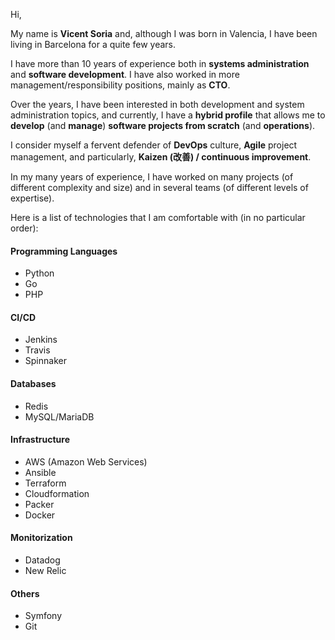 Hi,

My name is **Vicent Soria** and, although I was born in Valencia, I have been living in Barcelona for a quite few years.

I have more than 10 years of experience both in **systems administration** and **software development**. I have also worked in more management/responsibility positions, mainly as **CTO**.

Over the years, I have been interested in both development and system administration topics, and currently, I have a **hybrid profile** that allows me to **develop** (and **manage**) **software projects from scratch** (and **operations**).   

I consider myself a fervent defender of **DevOps** culture, **Agile** project management, and particularly, **Kaizen (改善) / continuous improvement**.

In my many years of experience, I have worked on many projects (of different complexity and size) and in several teams (of different levels of expertise).

Here is a list of technologies that I am comfortable with (in no particular order):

#### Programming Languages
- Python
- Go
- PHP

#### CI/CD
- Jenkins
- Travis
- Spinnaker

#### Databases
- Redis
- MySQL/MariaDB

#### Infrastructure
- AWS (Amazon Web Services)
- Ansible
- Terraform
- Cloudformation
- Packer
- Docker

#### Monitorization
- Datadog
- New Relic

#### Others
- Symfony
- Git
